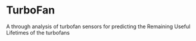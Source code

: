 # TurboFan
A through analysis of turbofan sensors for predicting the Remaining Useful Lifetimes of the turbofans
